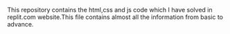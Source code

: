 This repository contains the html,css and js code which I have solved in replit.com website.This file contains almost all the information from basic to advance.
